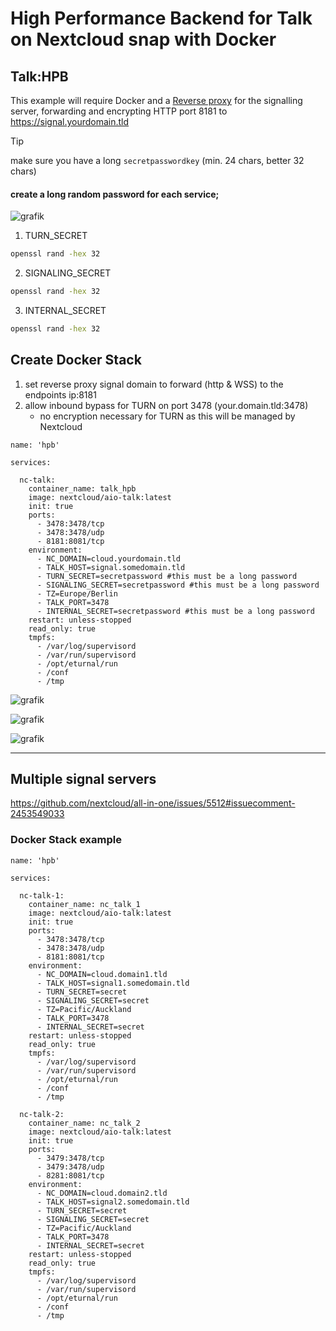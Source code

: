 # High Performance Backend for Talk on Nextcloud snap with Docker

## Talk:HPB

This example will require Docker and a [Reverse proxy](https://github.com/nextcloud-snap/nextcloud-snap/wiki/Putting-the-snap-behind-a-reverse-proxy) for the signalling server, forwarding and encrypting HTTP port 8181 to https://signal.yourdomain.tld

> [!TIP]
> make sure you have a long `secretpasswordkey` (min. 24 chars, better 32 chars)
>
>#### create a long random password for each service;
> 
>
> ![grafik](https://github.com/user-attachments/assets/ba52530d-ed98-4857-a224-fb969be28a8d)
>
>
>1. TURN_SECRET
>
>```bash
>openssl rand -hex 32
>```
>
>2. SIGNALING_SECRET  
>
>```bash
>openssl rand -hex 32
>```
>
>3.  INTERNAL_SECRET
>
>```bash
>openssl rand -hex 32
>```

## Create Docker Stack

1. set reverse proxy signal domain to forward (http & WSS) to the endpoints ip:8181
2. allow inbound bypass for TURN on port 3478 (your.domain.tld:3478) 
   - no encryption necessary for TURN as this will be managed by Nextcloud

```
name: 'hpb'

services:

  nc-talk:
    container_name: talk_hpb
    image: nextcloud/aio-talk:latest
    init: true
    ports:
      - 3478:3478/tcp
      - 3478:3478/udp
      - 8181:8081/tcp
    environment:
      - NC_DOMAIN=cloud.yourdomain.tld
      - TALK_HOST=signal.somedomain.tld
      - TURN_SECRET=secretpassword #this must be a long password
      - SIGNALING_SECRET=secretpassword #this must be a long password
      - TZ=Europe/Berlin
      - TALK_PORT=3478
      - INTERNAL_SECRET=secretpassword #this must be a long password
    restart: unless-stopped
    read_only: true
    tmpfs:
      - /var/log/supervisord
      - /var/run/supervisord
      - /opt/eturnal/run
      - /conf
      - /tmp
```

![grafik](https://github.com/user-attachments/assets/b5e08e15-8ddc-42cf-bbf8-0292ca551821)

![grafik](https://github.com/user-attachments/assets/228206d8-11c7-47b8-ad02-b65f69214533)

![grafik](https://github.com/user-attachments/assets/254064a4-326f-4cdd-bc01-41298152a61e)

----

## Multiple signal servers

https://github.com/nextcloud/all-in-one/issues/5512#issuecomment-2453549033

### Docker Stack example

```
name: 'hpb'

services:

  nc-talk-1:
    container_name: nc_talk_1
    image: nextcloud/aio-talk:latest
    init: true
    ports:
      - 3478:3478/tcp
      - 3478:3478/udp
      - 8181:8081/tcp
    environment:
      - NC_DOMAIN=cloud.domain1.tld
      - TALK_HOST=signal1.somedomain.tld
      - TURN_SECRET=secret
      - SIGNALING_SECRET=secret
      - TZ=Pacific/Auckland
      - TALK_PORT=3478
      - INTERNAL_SECRET=secret
    restart: unless-stopped
    read_only: true
    tmpfs:
      - /var/log/supervisord
      - /var/run/supervisord
      - /opt/eturnal/run
      - /conf
      - /tmp

  nc-talk-2:
    container_name: nc_talk_2
    image: nextcloud/aio-talk:latest
    init: true
    ports:
      - 3479:3478/tcp
      - 3479:3478/udp
      - 8281:8081/tcp
    environment:
      - NC_DOMAIN=cloud.domain2.tld
      - TALK_HOST=signal2.somedomain.tld
      - TURN_SECRET=secret
      - SIGNALING_SECRET=secret
      - TZ=Pacific/Auckland
      - TALK_PORT=3478
      - INTERNAL_SECRET=secret
    restart: unless-stopped
    read_only: true
    tmpfs:
      - /var/log/supervisord
      - /var/run/supervisord
      - /opt/eturnal/run
      - /conf
      - /tmp

```
